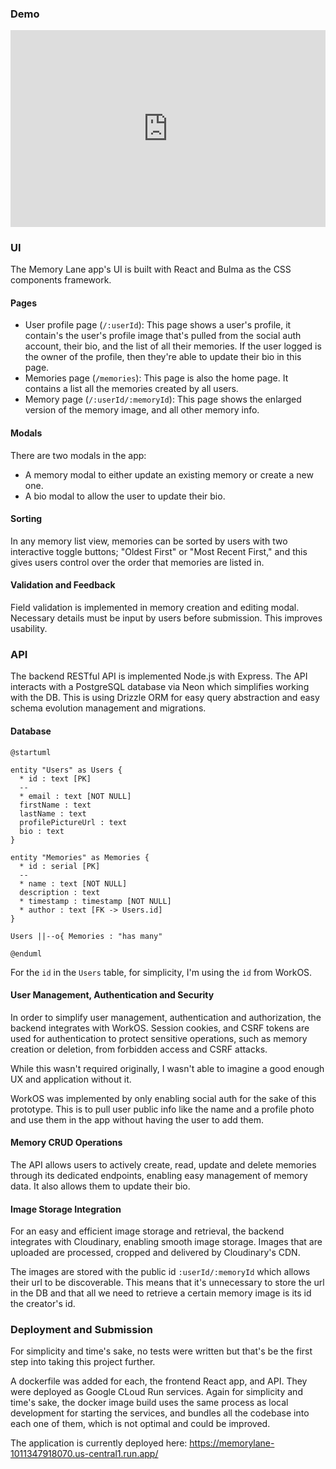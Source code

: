 ### Demo

<div style="position: relative; padding-bottom: 62.42774566473989%; height: 0;"><iframe src="https://www.loom.com/embed/68698b69fc564296a1e4acd87357415a?sid=6009bcb2-e674-4c4f-b08c-9bdfcf89fabe" frameborder="0" webkitallowfullscreen mozallowfullscreen allowfullscreen style="position: absolute; top: 0; left: 0; width: 100%; height: 100%;"></iframe></div>

### UI

The Memory Lane app's UI is built with React and Bulma as the CSS components framework.

#### Pages

- User profile page (`/:userId`): This page shows a user's profile, it contain's the user's profile image that's pulled from the social auth account, their bio, and the list of all their memories. If the user logged is the owner of the profile, then they're able to update their bio in this page.
- Memories page (`/memories`): This page is also the home page. It contains a list all the memories created by all users.
- Memory page (`/:userId/:memoryId`): This page shows the enlarged version of the memory image, and all other memory info.

#### Modals

There are two modals in the app:

- A memory modal to either update an existing memory or create a new one.
- A bio modal to allow the user to update their bio.

#### Sorting

In any memory list view, memories can be sorted by users with two interactive toggle buttons; "Oldest First" or "Most Recent First," and this gives users control over the order that memories are listed in.

#### Validation and Feedback

Field validation is implemented in memory creation and editing modal. Necessary details must be input by users before submission. This improves usability.

### API

The backend RESTful API is implemented Node.js with Express. The API interacts with a PostgreSQL database via Neon which simplifies working with the DB. This is using Drizzle ORM for easy query abstraction and easy schema evolution management and migrations.

#### Database

```plantuml
@startuml

entity "Users" as Users {
  * id : text [PK]
  --
  * email : text [NOT NULL]
  firstName : text
  lastName : text
  profilePictureUrl : text
  bio : text
}

entity "Memories" as Memories {
  * id : serial [PK]
  --
  * name : text [NOT NULL]
  description : text
  * timestamp : timestamp [NOT NULL]
  * author : text [FK -> Users.id]
}

Users ||--o{ Memories : "has many"

@enduml
```

For the `id` in the `Users` table, for simplicity, I'm using the `id` from WorkOS.

#### User Management, Authentication and Security

In order to simplify user management, authentication and authorization, the backend integrates with WorkOS. Session cookies, and CSRF tokens are used for authentication to protect sensitive operations, such as memory creation or deletion, from forbidden access and CSRF attacks.

While this wasn't required originally, I wasn't able to imagine a good enough UX and application without it.

WorkOS was implemented by only enabling social auth for the sake of this prototype. This is to pull user public info like the name and a profile photo and use them in the app without having the user to add them.

#### Memory CRUD Operations

The API allows users to actively create, read, update and delete memories through its dedicated endpoints, enabling easy management of memory data. It also allows them to update their bio.

#### Image Storage Integration

For an easy and efficient image storage and retrieval, the backend integrates with Cloudinary, enabling smooth image storage. Images that are uploaded are processed, cropped and delivered by Cloudinary's CDN.

The images are stored with the public id `:userId/:memoryId` which allows their url to be discoverable. This means that it's unnecessary to store the url in the DB and that all we need to retrieve a certain memory image is its id the creator's id.

### Deployment and Submission

For simplicity and time's sake, no tests were written but that's be the first step into taking this project further.

A dockerfile was added for each, the frontend React app, and API. They were deployed as Google CLoud Run services. Again for simplicity and time's sake, the docker image build uses the same process as local development for starting the services, and bundles all the codebase into each one of them, which is not optimal and could be improved.

The application is currently deployed here: https://memorylane-1011347918070.us-central1.run.app/
